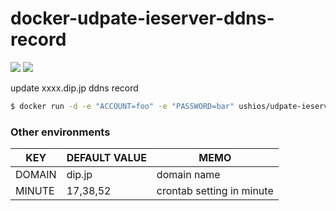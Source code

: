 docker-udpate-ieserver-ddns-record
=====================================
[![](https://images.microbadger.com/badges/image/ushios/udpate-ieserver-ddns-record.svg)](https://microbadger.com/images/ushios/udpate-ieserver-ddns-record "Get your own image badge on microbadger.com")
[![](https://images.microbadger.com/badges/version/ushios/udpate-ieserver-ddns-record.svg)](https://microbadger.com/images/ushios/udpate-ieserver-ddns-record "Get your own version badge on microbadger.com")

update xxxx.dip.jp ddns record

```bash
$ docker run -d -e "ACCOUNT=foo" -e "PASSWORD=bar" ushios/udpate-ieserver-ddns-record
```


### Other environments

| KEY    | DEFAULT VALUE    | MEMO                      |
| ------ | ---------------- | ------------------------- |
| DOMAIN | dip.jp           | domain name               |
| MINUTE | 17,38,52         | crontab setting in minute |
